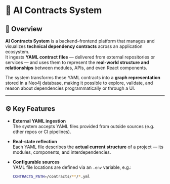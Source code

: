 # 🧩 AI Contracts System

## 🧠 Overview
**AI Contracts System** is a backend–frontend platform that manages and visualizes **technical dependency contracts** across an application ecosystem.  
It ingests **YAML contract files** — delivered from external repositories or services — and uses them to represent the **real-world structure and relationships** between modules, APIs, and even React components.

The system transforms these YAML contracts into a **graph representation** stored in a Neo4j database, making it possible to explore, validate, and reason about dependencies programmatically or through a UI.

---

## ⚙️ Key Features

- **External YAML ingestion**  
  The system accepts YAML files provided from outside sources (e.g. other repos or CI pipelines).

- **Real-state reflection**  
  Each YAML file describes the **actual current structure** of a project — its modules, components, and interdependencies.

- **Configurable sources**  
  YAML file locations are defined via an `.env` variable, e.g.:
  ```bash
  CONTRACTS_PATH=/contracts/**/*.yml
```